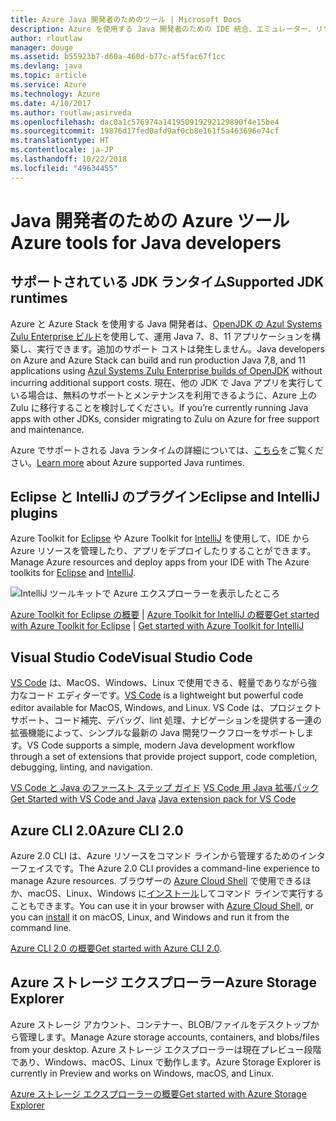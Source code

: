 ```yaml
---
title: Azure Java 開発者のためのツール | Microsoft Docs
description: Azure を使用する Java 開発者のための IDE 統合、エミュレーター、リソース エクスプローラー、コマンド ライン インターフェイスについて取り上げます。
author: rloutlaw
manager: douge
ms.assetid: b55923b7-d60a-460d-b77c-af5fac67f1cc
ms.devlang: java
ms.topic: article
ms.service: Azure
ms.technology: Azure
ms.date: 4/10/2017
ms.author: routlaw;asirveda
ms.openlocfilehash: dac0a1c576974a141950919292129890f4e15be4
ms.sourcegitcommit: 19876d17fed0afd9af0cb8e161f5a463696e74cf
ms.translationtype: HT
ms.contentlocale: ja-JP
ms.lasthandoff: 10/22/2018
ms.locfileid: "49634455"
---
```

# <a name="azure-tools-for-java-developers"></a><span data-ttu-id="681d4-103">Java 開発者のための Azure ツール</span><span class="sxs-lookup"><span data-stu-id="681d4-103">Azure tools for Java developers</span></span>

## <a name="supported-jdk-runtimes"></a><span data-ttu-id="681d4-104">サポートされている JDK ランタイム</span><span class="sxs-lookup"><span data-stu-id="681d4-104">Supported JDK runtimes</span></span>

<span data-ttu-id="681d4-105">Azure と Azure Stack を使用する Java 開発者は、[OpenJDK の Azul Systems Zulu Enterprise ビルド](https://www.azul.com/downloads/azure-only/zulu/)を使用して、運用 Java 7、8、11 アプリケーションを構築し、実行できます。追加のサポート コストは発生しません。</span><span class="sxs-lookup"><span data-stu-id="681d4-105">Java developers on Azure and Azure Stack can build and run production Java 7,8, and 11 applications using [Azul Systems Zulu Enterprise builds of OpenJDK](https://www.azul.com/downloads/azure-only/zulu/) without incurring additional support costs.</span></span> <span data-ttu-id="681d4-106">現在、他の JDK で Java アプリを実行している場合は、無料のサポートとメンテナンスを利用できるように、Azure 上の Zulu に移行することを検討してください。</span><span class="sxs-lookup"><span data-stu-id="681d4-106">If you’re currently running Java apps with other JDKs, consider migrating to Zulu on Azure for free support and maintenance.</span></span> 

<span data-ttu-id="681d4-107">Azure でサポートされる Java ランタイムの詳細については、[こちら](java-supported-jdk-runtime.md)をご覧ください。</span><span class="sxs-lookup"><span data-stu-id="681d4-107">[Learn more](java-supported-jdk-runtime.md) about Azure supported Java runtimes.</span></span>

## <a name="eclipse-and-intellij-plugins"></a><span data-ttu-id="681d4-108">Eclipse と IntelliJ のプラグイン</span><span class="sxs-lookup"><span data-stu-id="681d4-108">Eclipse and IntelliJ plugins</span></span>

<span data-ttu-id="681d4-109">Azure Toolkit for [Eclipse](eclipse/azure-toolkit-for-eclipse.md) や Azure Toolkit for [IntelliJ](intellij/azure-toolkit-for-intellij.md) を使用して、IDE から Azure リソースを管理したり、アプリをデプロイしたりすることができます。</span><span class="sxs-lookup"><span data-stu-id="681d4-109">Manage Azure resources and deploy apps from your IDE with The Azure toolkits for [Eclipse](eclipse/azure-toolkit-for-eclipse.md) and [IntelliJ](intellij/azure-toolkit-for-intellij.md).</span></span>   

![IntelliJ ツールキットで Azure エクスプローラーを表示したところ](media/intelliJ-azure-explorer.png)

<span data-ttu-id="681d4-111">[Azure Toolkit for Eclipse の概要](https://docs.microsoft.com/azure/app-service-web/app-service-web-eclipse-create-hello-world-web-app) | [Azure Toolkit for IntelliJ の概要](https://docs.microsoft.com/azure/app-service-web/app-service-web-intellij-create-hello-world-web-app)</span><span class="sxs-lookup"><span data-stu-id="681d4-111">[Get started with Azure Toolkit for Eclipse](https://docs.microsoft.com/azure/app-service-web/app-service-web-eclipse-create-hello-world-web-app) | [Get started with Azure Toolkit for IntelliJ](https://docs.microsoft.com/azure/app-service-web/app-service-web-intellij-create-hello-world-web-app)</span></span> 

## <a name="visual-studio-code"></a><span data-ttu-id="681d4-112">Visual Studio Code</span><span class="sxs-lookup"><span data-stu-id="681d4-112">Visual Studio Code</span></span>

<span data-ttu-id="681d4-113">[VS Code](https://code.visualstudio.com/) は、MacOS、Windows、Linux で使用できる、軽量でありながら強力なコード エディターです。</span><span class="sxs-lookup"><span data-stu-id="681d4-113">[VS Code](https://code.visualstudio.com/) is a lightweight but powerful code editor available for MacOS, Windows, and Linux.</span></span> <span data-ttu-id="681d4-114">VS Code は、プロジェクト サポート、コード補完、デバッグ、lint 処理、ナビゲーションを提供する一連の拡張機能によって、シンプルな最新の Java 開発ワークフローをサポートします。</span><span class="sxs-lookup"><span data-stu-id="681d4-114">VS Code supports a simple, modern Java development workflow through a set of extensions that provide project support, code completion, debugging, linting, and navigation.</span></span>

<span data-ttu-id="681d4-115">[VS Code と Java のファースト ステップ ガイド](https://code.visualstudio.com/docs/java)
[VS Code 用 Java 拡張パック](https://code.visualstudio.com/docs/java/extensions)</span><span class="sxs-lookup"><span data-stu-id="681d4-115">[Get Started with VS Code and Java](https://code.visualstudio.com/docs/java)
[Java extension pack for VS Code](https://code.visualstudio.com/docs/java/extensions)</span></span>  

## <a name="azure-cli-20"></a><span data-ttu-id="681d4-116">Azure CLI 2.0</span><span class="sxs-lookup"><span data-stu-id="681d4-116">Azure CLI 2.0</span></span>

<span data-ttu-id="681d4-117">Azure 2.0 CLI は、Azure リソースをコマンド ラインから管理するためのインターフェイスです。</span><span class="sxs-lookup"><span data-stu-id="681d4-117">The Azure 2.0 CLI provides a command-line experience to manage Azure resources.</span></span> <span data-ttu-id="681d4-118">ブラウザーの [Azure Cloud Shell](https://docs.microsoft.com/azure/cloud-shell/overview) で使用できるほか、macOS、Linux、Windows に[インストール](https://docs.microsoft.com/cli/azure/install-azure-cli)してコマンド ラインで実行することもできます。</span><span class="sxs-lookup"><span data-stu-id="681d4-118">You can use it in your browser with [Azure Cloud Shell](https://docs.microsoft.com/azure/cloud-shell/overview), or you can [install](https://docs.microsoft.com/cli/azure/install-azure-cli) it on macOS, Linux, and Windows and run it from the command line.</span></span>

<span data-ttu-id="681d4-119">[Azure CLI 2.0 の概要](https://docs.microsoft.com/cli/azure/get-started-with-azure-cli)</span><span class="sxs-lookup"><span data-stu-id="681d4-119">[Get started with Azure CLI 2.0](https://docs.microsoft.com/cli/azure/get-started-with-azure-cli).</span></span>

## <a name="azure-storage-explorer"></a><span data-ttu-id="681d4-120">Azure ストレージ エクスプローラー</span><span class="sxs-lookup"><span data-stu-id="681d4-120">Azure Storage Explorer</span></span> 

<span data-ttu-id="681d4-121">Azure ストレージ アカウント、コンテナー、BLOB/ファイルをデスクトップから管理します。</span><span class="sxs-lookup"><span data-stu-id="681d4-121">Manage Azure storage accounts, containers, and blobs/files from your desktop.</span></span> <span data-ttu-id="681d4-122">Azure ストレージ エクスプローラーは現在プレビュー段階であり、Windows、macOS、Linux で動作します。</span><span class="sxs-lookup"><span data-stu-id="681d4-122">Azure Storage Explorer is currently in Preview and works on Windows, macOS, and Linux.</span></span>

[<span data-ttu-id="681d4-123">Azure ストレージ エクスプローラーの概要</span><span class="sxs-lookup"><span data-stu-id="681d4-123">Get started with Azure Storage Explorer</span></span>](https://docs.microsoft.com/azure/vs-azure-tools-storage-manage-with-storage-explorer)
